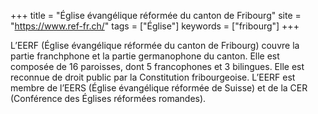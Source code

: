 +++
title = "Église évangélique réformée du canton de Fribourg"
site = "https://www.ref-fr.ch/"
tags = ["Église"]
keywords = ["fribourg"]
+++

L’EERF (Église évangélique réformée du canton de Fribourg) couvre la partie franchphone et la partie germanophone du canton. Elle est composée de 16 paroisses, dont 5 francophones et 3 bilingues. Elle est reconnue de droit public par la Constitution fribourgeoise. L’EERF est membre de l’EERS (Église évangélique réformée de Suisse) et de la CER (Conférence des Églises réformées romandes).
